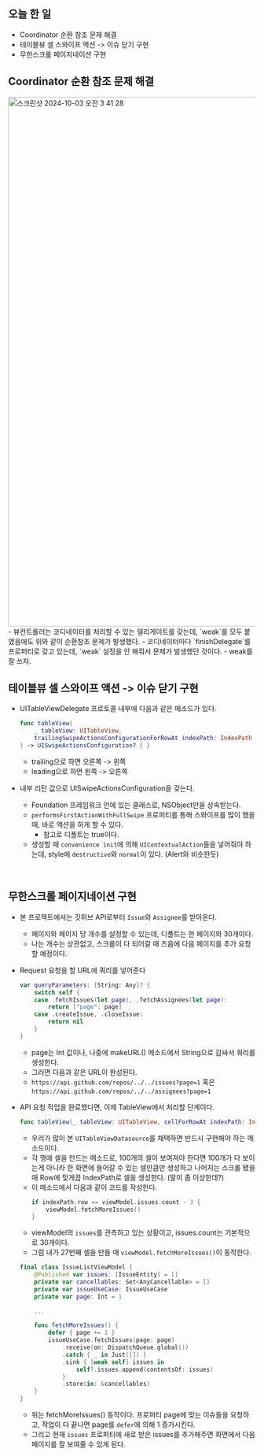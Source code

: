 ## 오늘 한 일
- Coordinator 순환 참조 문제 해결
- 테이블뷰 셀 스와이프 액션 -> 이슈 닫기 구현
- 무한스크롤 페이지네이션 구현

## Coordinator 순환 참조 문제 해결
<img width="1076" alt="스크린샷 2024-10-03 오전 3 41 28" src="https://github.com/user-attachments/assets/5ad44ebe-7622-4171-9727-c9aa3c450b41">
- 뷰컨트롤러는 코디네이터를 처리할 수 있는 델리게이트를 갖는데, `weak`를 모두 붙였음에도 위와 같이 순환참조 문제가 발생했다.
- 코디네이터마다 `finishDelegate`를 프로퍼티로 갖고 있는데, `weak` 설정을 안 해줘서 문제가 발생했던 것이다.
- weak를 잘 쓰자.

<br>

## 테이블뷰 셀 스와이프 액션 -> 이슈 닫기 구현
- UITableViewDelegate 프로토콜 내부에 다음과 같은 메소드가 있다.
    ``` swift
    func tableView(
        _ tableView: UITableView,
        trailingSwipeActionsConfigurationForRowAt indexPath: IndexPath
    ) -> UISwipeActionsConfiguration? { }
    ```
    - trailing으로 하면 오른쪽 -> 왼쪽
    - leading으로 하면 왼쪽 -> 오른쪽

- 내부 리턴 값으로 UISwipeActionsConfiguration을 갖는다.
    - Foundation 프레임워크 안에 있는 클래스로, NSObject만을 상속받는다.
    - `performsFirstActionWithFullSwipe` 프로퍼티를 통해 스와이프를 많이 했을 때, 바로 액션을 하게 할 수 있다.
        - 참고로 디폴트는 true이다.
    - 생성할 때 `convenience init`에 의해 `UIContextualAction`들을 넣어줘야 하는데, style에 `destructive`와 `normal`이 있다. (Alert와 비슷한듯)

<br>

## 무한스크롤 페이지네이션 구현
- 본 프로젝트에서는 깃허브 API로부터 `Issue`와 `Assignee`를 받아온다.
    - 페이지와 페이지 당 개수를 설정할 수 있는데, 디폴트는 한 페이지와 30개이다.
    - 나는 개수는 상관없고, 스크롤이 다 되어갈 때 즈음에 다음 페이지를 추가 요청할 예정이다.

- Request 요청을 할 URL에 쿼리를 넣어준다
    ``` swift
    var queryParameters: [String: Any]? {
        switch self {
        case .fetchIssues(let page), .fetchAssignees(let page):
            return ["page": page]
        case .createIssue, .closeIssue:
            return nil
        }
    }
    ```
    - page는 Int 값이나, 나중에 makeURL() 메소드에서 String으로 감싸서 쿼리를 생성한다.
    - 그러면 다음과 같은 URL이 완성된다.
    - `https://api.github.com/repos/../../issues?page=1` 혹은 `https://api.github.com/repos/../../assignees?page=1`

- API 요청 작업을 완료했다면, 이제 TableView에서 처리할 단계이다.
    ``` swift
    func tableView(_ tableView: UITableView, cellForRowAt indexPath: IndexPath) -> UITableViewCell {}
    ```
    - 우리가 많이 본 `UITableViewDatasource`를 채택하면 반드시 구현해야 하는 메소드이다.
    - 각 행에 셀을 만드는 메소드로, 100개의 셀이 보여져야 한다면 100개가 다 보이는게 아니라 한 화면에 들어갈 수 있는 셀만큼만 생성하고 나머지는 스크롤 됐을 때 Row에 맞게끔 IndexPath로 셀을 생성한다.
    (말이 좀 이상한데?)
    - 이 메소드에서 다음과 같이 코드를 작성한다.
        ``` swift
        if indexPath.row == viewModel.issues.count - 3 {
            viewModel.fetchMoreIssues()
        }
        ```
    - viewModel의 `issues`를 관측하고 있는 상황이고, issues.count는 기본적으로 30개이다.
    - 그럼 내가 27번째 셀을 만들 때 `viewModel.fetchMoreIssues()`이 동작한다.
    ``` swift
    final class IssueListViewModel {
        @Published var issues: [IssueEntity] = []
        private var cancellables: Set<AnyCancellable> = []
        private var issueUseCase: IssueUseCase
        private var page: Int = 1
        
        ...

        func fetchMoreIssues() {
            defer { page += 1 }
            issueUseCase.fetchIssues(page: page)
                .receive(on: DispatchQueue.global())
                .catch { _ in Just([]) }
                .sink { [weak self] issues in
                    self?.issues.append(contentsOf: issues)
                }
                .store(in: &cancellables)
        }
    }
    ```
    - 위는 fetchMoreIssues() 동작이다. 프로퍼티 page에 맞는 이슈들을 요청하고, 작업이 다 끝나면 page를 `defer`에 의해 1 증가시킨다.
    - 그리고 현재 `issues` 프로퍼티에 새로 받은 issues를 추가해주면 화면에서 다음 페이지를 잘 보여줄 수 있게 된다.


